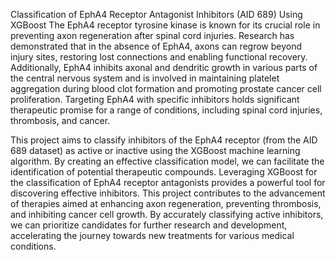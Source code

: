 Classification of EphA4 Receptor Antagonist Inhibitors (AID 689) Using XGBoost
The EphA4 receptor tyrosine kinase is known for its crucial role in preventing axon regeneration after spinal cord injuries. 
Research has demonstrated that in the absence of EphA4, axons can regrow beyond injury sites, restoring lost connections and enabling functional recovery. 
Additionally, EphA4 inhibits axonal and dendritic growth in various parts of the central nervous system and is involved in maintaining platelet aggregation during blood clot formation and promoting prostate cancer cell proliferation.
Targeting EphA4 with specific inhibitors holds significant therapeutic promise for a range of conditions, including spinal cord injuries, thrombosis, and cancer. 

This project aims to classify inhibitors of the EphA4 receptor (from the AID 689 dataset) as active or inactive using the XGBoost machine learning algorithm. 
By creating an effective classification model, we can facilitate the identification of potential therapeutic compounds.
Leveraging XGBoost for the classification of EphA4 receptor antagonists provides a powerful tool for discovering effective inhibitors. 
This project contributes to the advancement of therapies aimed at enhancing axon regeneration, preventing thrombosis, and inhibiting cancer cell growth.
By accurately classifying active inhibitors, we can prioritize candidates for further research and development, accelerating the journey towards new treatments for various medical conditions.
